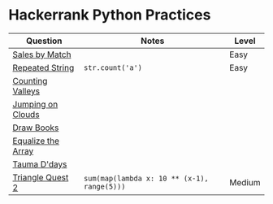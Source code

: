 

# Hackerrank Python Practices

| Question                                                     | Notes                                       | Level  |
| ------------------------------------------------------------ | ------------------------------------------- | ------ |
| [Sales by Match](https://www.hackerrank.com/challenges/sock-merchant/problem?h_l=interview&playlist_slugs%5B%5D=interview-preparation-kit&playlist_slugs%5B%5D=warmup) |                                             | Easy   |
| [Repeated String](https://www.hackerrank.com/challenges/repeated-string/problem?h_l=interview&playlist_slugs%5B%5D=interview-preparation-kit&playlist_slugs%5B%5D=warmup) | `str.count('a')`                            | Easy   |
| [Counting Valleys](https://www.hackerrank.com/challenges/counting-valleys/problem?h_l=interview&playlist_slugs%5B%5D=interview-preparation-kit&playlist_slugs%5B%5D=warmup) |                                             |        |
| [Jumping on Clouds](https://www.hackerrank.com/challenges/jumping-on-the-clouds/problem?h_l=interview&playlist_slugs%5B%5D=interview-preparation-kit&playlist_slugs%5B%5D=warmup) |                                             |        |
| [Draw Books](https://www.hackerrank.com/challenges/drawing-book/problem?utm_campaign=challenge-recommendation&utm_medium=email&utm_source=24-hour-campaign) |                                             |        |
| [Equalize the Array](https://www.hackerrank.com/challenges/equality-in-a-array/problem?utm_campaign=challenge-recommendation&utm_medium=email&utm_source=24-hour-campaign) |                                             |        |
| [Tauma D'days](https://www.hackerrank.com/challenges/taum-and-bday/problem?utm_campaign=challenge-recommendation&utm_medium=email&utm_source=24-hour-campaign) |                                             |        |
| [Triangle Quest 2](https://www.hackerrank.com/challenges/triangle-quest-2/problem) | `sum(map(lambda x: 10 ** (x-1), range(5)))` | Medium |



